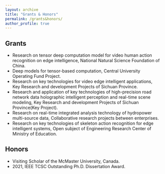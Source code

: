 ```yaml
---
layout: archive
title: "Grants & Honors"
permalink: /grants&honors/
author_profile: true
---
```


## Grants

* Research on tensor deep computation model for video human action recognition on edge intelligence, National Natural Science Foundation of China.
* Deep models for tensor-based computation, Central University Operating Fund Project.
* Research on key technologies for video edge intelligent applications, Key Research and development Projects of Sichuan Province.
* Research and application of key technologies of high-precision road network data holographic intelligent perception and real-time scene modeling, Key Research and development Projects of Sichuan Province(Key Project).
* Research on real-time integrated analysis technology of hydropower multi-source data, Collaborative research projects between enterprises.
* Research on key technologies of skeleton action recognition for edge intelligent systems, Open subject of Engineering Research Center of Ministry of Education.

## Honors

* Visiting Scholar of the McMaster University, Canada.
* 2021, IEEE TCSC Outstanding Ph.D. Dissertation Award.
